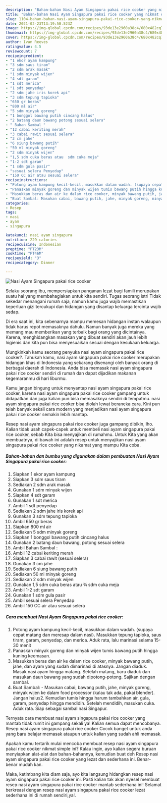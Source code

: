 ```yaml
---
description: "Bahan-bahan Nasi Ayam Singapura pakai rice cooker yang nikmat dan Mudah Dibuat"
title: "Bahan-bahan Nasi Ayam Singapura pakai rice cooker yang nikmat dan Mudah Dibuat"
slug: 1104-bahan-bahan-nasi-ayam-singapura-pakai-rice-cooker-yang-nikmat-dan-mudah-dibuat
date: 2021-02-23T13:19:50.523Z
image: https://img-global.cpcdn.com/recipes/93de13e2960a38c4/680x482cq70/nasi-ayam-singapura-pakai-rice-cooker-foto-resep-utama.jpg
thumbnail: https://img-global.cpcdn.com/recipes/93de13e2960a38c4/680x482cq70/nasi-ayam-singapura-pakai-rice-cooker-foto-resep-utama.jpg
cover: https://img-global.cpcdn.com/recipes/93de13e2960a38c4/680x482cq70/nasi-ayam-singapura-pakai-rice-cooker-foto-resep-utama.jpg
author: Ivan Reeves
ratingvalue: 4.5
reviewcount: 7
recipeingredient:
- "1 ekor ayam kampung"
- "3 sdm saus tiram"
- "2 sdm arak masak"
- "1 sdm minyak wijen"
- "4 sdt garam"
- "1 sdt merica"
- "1 sdt penyedap"
- "2 sdm jahe iris korek api"
- "3 sdm tepung tapioka"
- "650 gr beras"
- "800 ml air"
- "5 sdm minyak goreng"
- "1 bonggol bawang putih cincang halus"
- "2 batang daun bawang potong sesuai selera"
- " Bahan Sambal "
- "12 cabai keriting merah"
- "3 cabai rawit sesuai selera"
- "3 cm jahe"
- "6 siung bawang putih"
- "50 ml minyak goreng"
- "2 sdm minyak wijen"
- "1,5 sdm cuka beras atau  sdm cuka meja"
- "1-2 sdt garam"
- "1 sdm gula pasir"
- "sesuai selera Penyedap"
- "150 CC air atau sesuai selera"
recipeinstructions:
- "Potong ayam kampung kecil-kecil, masukkan dalam wadah. (supaya cepat matang dan meresap dalam nasi). Masukkan tepung tapioka, saus tiram, garam, penyedap, dan merica. Aduk rata, lalu marinasi selama 15-30 menit"
- "Panaskan minyak goreng dan minyak wijen tumis bawang putih hingga kuning keemasan."
- "Masukkan beras dan air ke dalam rice cooker, minyak bawang putih, jahe, dan ayam yang sudah dimarinasi di atasnya. Jangan diaduk. Masak nasi ayam hingga matang. Setelah matang, baru diaduk dan masukan daun bawang yang sudah dipotong-potong. Sajikan dengan sambal."
- "Buat Sambal: Masukan cabai, bawang putih, jahe, minyak goreng, minyak wijen ke dalam food processor (kalau tak ada, pakai blender). Jangan halus2. Kemudian tumis hingga harum tambahkan air, gula, garam, penyedap hingga mendidih. Setelah mendidih, masukan cuka. Aduk rata. Siap sebagai sambal nasi Singapur."
categories:
- Resep
tags:
- nasi
- ayam
- singapura

katakunci: nasi ayam singapura 
nutrition: 229 calories
recipecuisine: Indonesian
preptime: "PT23M"
cooktime: "PT46M"
recipeyield: "3"
recipecategory: Dinner

---
```



![Nasi Ayam Singapura pakai rice cooker](https://img-global.cpcdn.com/recipes/93de13e2960a38c4/680x482cq70/nasi-ayam-singapura-pakai-rice-cooker-foto-resep-utama.jpg)

Selaku seorang ibu, mempersiapkan panganan lezat bagi famili merupakan suatu hal yang membahagiakan untuk kita sendiri. Tugas seorang istri Tidak sekedar menangani rumah saja, namun kamu juga wajib memastikan keperluan gizi tercukupi dan hidangan yang disantap keluarga tercinta wajib sedap.

Di era  saat ini, kita sebenarnya mampu memesan hidangan instan walaupun tidak harus repot memasaknya dahulu. Namun banyak juga mereka yang memang mau memberikan yang terbaik bagi orang yang dicintainya. Karena, menghidangkan masakan yang dibuat sendiri akan jauh lebih higienis dan kita pun bisa menyesuaikan sesuai dengan kesukaan keluarga. 



Mungkinkah kamu seorang penyuka nasi ayam singapura pakai rice cooker?. Tahukah kamu, nasi ayam singapura pakai rice cooker merupakan hidangan khas di Indonesia yang sekarang disenangi oleh banyak orang di berbagai daerah di Indonesia. Anda bisa memasak nasi ayam singapura pakai rice cooker sendiri di rumah dan dapat dijadikan makanan kegemaranmu di hari liburmu.

Kamu jangan bingung untuk menyantap nasi ayam singapura pakai rice cooker, karena nasi ayam singapura pakai rice cooker gampang untuk didapatkan dan juga kalian pun bisa memasaknya sendiri di tempatmu. nasi ayam singapura pakai rice cooker bisa diolah lewat beraneka cara. Kini pun telah banyak sekali cara modern yang menjadikan nasi ayam singapura pakai rice cooker semakin lebih mantap.

Resep nasi ayam singapura pakai rice cooker juga gampang dibikin, lho. Kalian tidak usah capek-capek untuk membeli nasi ayam singapura pakai rice cooker, sebab Kita bisa menyajikan di rumahmu. Untuk Kita yang akan membuatnya, di bawah ini adalah resep untuk menyajikan nasi ayam singapura pakai rice cooker yang nikamat yang mampu Kita coba.

<!--inarticleads1-->

##### Bahan-bahan dan bumbu yang digunakan dalam pembuatan Nasi Ayam Singapura pakai rice cooker:

1. Siapkan 1 ekor ayam kampung
1. Siapkan 3 sdm saus tiram
1. Sediakan 2 sdm arak masak
1. Gunakan 1 sdm minyak wijen
1. Siapkan 4 sdt garam
1. Gunakan 1 sdt merica
1. Ambil 1 sdt penyedap
1. Sediakan 2 sdm jahe iris korek api
1. Gunakan 3 sdm tepung tapioka
1. Ambil 650 gr beras
1. Siapkan 800 ml air
1. Sediakan 5 sdm minyak goreng
1. Siapkan 1 bonggol bawang putih cincang halus
1. Gunakan 2 batang daun bawang, potong sesuai selera
1. Ambil  Bahan Sambal :
1. Ambil 12 cabai keriting merah
1. Siapkan 3 cabai rawit (sesuai selera)
1. Gunakan 3 cm jahe
1. Sediakan 6 siung bawang putih
1. Sediakan 50 ml minyak goreng
1. Sediakan 2 sdm minyak wijen
1. Gunakan 1,5 sdm cuka beras atau ¾ sdm cuka meja
1. Ambil 1-2 sdt garam
1. Gunakan 1 sdm gula pasir
1. Ambil sesuai selera Penyedap
1. Ambil 150 CC air atau sesuai selera




<!--inarticleads2-->

##### Cara membuat Nasi Ayam Singapura pakai rice cooker:

1. Potong ayam kampung kecil-kecil, masukkan dalam wadah. (supaya cepat matang dan meresap dalam nasi). Masukkan tepung tapioka, saus tiram, garam, penyedap, dan merica. Aduk rata, lalu marinasi selama 15-30 menit
1. Panaskan minyak goreng dan minyak wijen tumis bawang putih hingga kuning keemasan.
1. Masukkan beras dan air ke dalam rice cooker, minyak bawang putih, jahe, dan ayam yang sudah dimarinasi di atasnya. Jangan diaduk. Masak nasi ayam hingga matang. Setelah matang, baru diaduk dan masukan daun bawang yang sudah dipotong-potong. Sajikan dengan sambal.
1. Buat Sambal: - Masukan cabai, bawang putih, jahe, minyak goreng, minyak wijen ke dalam food processor (kalau tak ada, pakai blender). Jangan halus2. Kemudian tumis hingga harum tambahkan air, gula, garam, penyedap hingga mendidih. Setelah mendidih, masukan cuka. Aduk rata. Siap sebagai sambal nasi Singapur.




Ternyata cara membuat nasi ayam singapura pakai rice cooker yang mantab tidak rumit ini gampang sekali ya! Kalian semua dapat mencobanya. Resep nasi ayam singapura pakai rice cooker Cocok banget untuk anda yang baru belajar memasak ataupun untuk kalian yang sudah ahli memasak.

Apakah kamu tertarik mulai mencoba membuat resep nasi ayam singapura pakai rice cooker nikmat simple ini? Kalau ingin, ayo kalian segera buruan menyiapkan alat-alat dan bahan-bahannya, kemudian buat deh Resep nasi ayam singapura pakai rice cooker yang lezat dan sederhana ini. Benar-benar mudah kan. 

Maka, ketimbang kita diam saja, ayo kita langsung hidangkan resep nasi ayam singapura pakai rice cooker ini. Pasti kalian tak akan nyesel membuat resep nasi ayam singapura pakai rice cooker mantab sederhana ini! Selamat berkreasi dengan resep nasi ayam singapura pakai rice cooker lezat sederhana ini di rumah sendiri,ya!.

